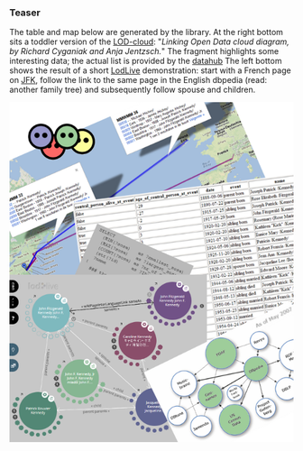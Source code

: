 ### Teaser

The table and map below are generated by the library.
At the right bottom sits a toddler version of the [LOD-cloud](http://lod-cloud.net/):
"_Linking Open Data cloud diagram, by Richard Cyganiak and Anja Jentzsch._" 
The fragment highlights some interesting data;
the actual list is provided by the [datahub](http://datahub.io/tag/genealogy)
The left bottom shows the result of a short [LodLive](http://en.lodlive.it)
demonstration: start with a French page on
[JFK](http://en.lodlive.it/?http://fr.dbpedia.org/resource/John_Fitzgerald_Kennedy),
follow the link to the same page in the English dbpedia (read: another family tree) and subsequently follow spouse and children.

![](images/samples.png)
